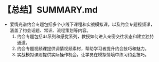 # 【总结】SUMMARY.md

-   爱情光谱约会专题包括多个小线下课程和实战模拟课，以及约会专题视频课，涵盖了约会话题、常识、流程策划等内容。
    1.  约会专题包括ds系列和感觉系列，教授如何进入亲密交往状态和建立独特通道。
    2.  约会专题视频课提供调情视频素材，帮助学习者提升约会技巧和魅力。
    3.  实战模拟课则提供实际操作机会，让学员在模拟情境中练习约会技巧。